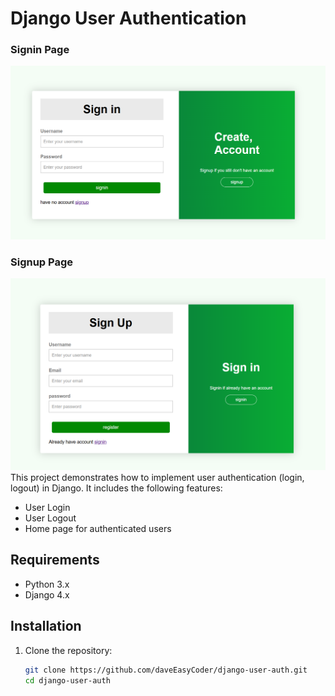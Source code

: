 # Django User Authentication
### Signin Page
![Login Page](signin.png)
### Signup Page
![Login Page](signup.png)
This project demonstrates how to implement user authentication (login, logout) in Django. It includes the following features:

- User Login
- User Logout
- Home page for authenticated users

## Requirements

- Python 3.x
- Django 4.x

## Installation

1. Clone the repository:

   ```bash
   git clone https://github.com/daveEasyCoder/django-user-auth.git
   cd django-user-auth
